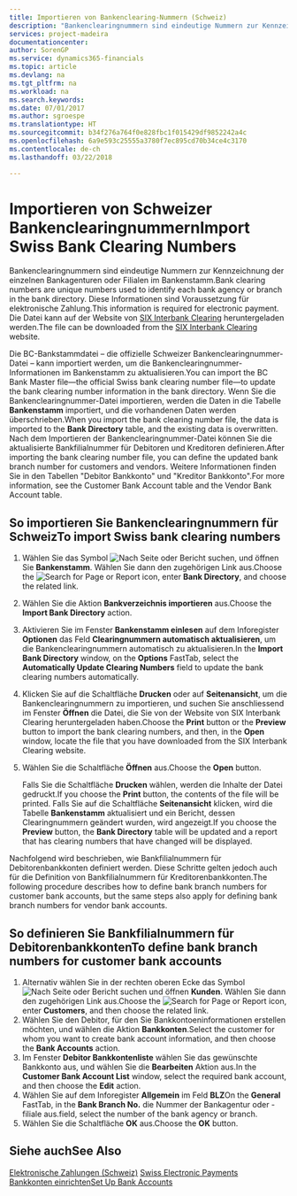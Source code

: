 ```yaml
---
title: Importieren von Bankenclearing-Nummern (Schweiz)
description: "Bankenclearingnummern sind eindeutige Nummern zur Kennzeichnung der einzelnen Bankagenturen oder Filialen im Bankenstamm. Diese Informationen sind Voraussetzung für elektronische Zahlung. Die Datei kann auf der Website von [SIX Interbank Clearing](http://go.microsoft.com/fwlink/?LinkId=145121) heruntergeladen werden."
services: project-madeira
documentationcenter: 
author: SorenGP
ms.service: dynamics365-financials
ms.topic: article
ms.devlang: na
ms.tgt_pltfrm: na
ms.workload: na
ms.search.keywords: 
ms.date: 07/01/2017
ms.author: sgroespe
ms.translationtype: HT
ms.sourcegitcommit: b34f276a764f0e828fbc1f015429df9852242a4c
ms.openlocfilehash: 6a9e593c25555a3780f7ec895cd70b34ce4c3170
ms.contentlocale: de-ch
ms.lasthandoff: 03/22/2018

---
```

# <a name="import-swiss-bank-clearing-numbers"></a><span data-ttu-id="ff090-105">Importieren von Schweizer Bankenclearingnummern</span><span class="sxs-lookup"><span data-stu-id="ff090-105">Import Swiss Bank Clearing Numbers</span></span>
<span data-ttu-id="ff090-106">Bankenclearingnummern sind eindeutige Nummern zur Kennzeichnung der einzelnen Bankagenturen oder Filialen im Bankenstamm.</span><span class="sxs-lookup"><span data-stu-id="ff090-106">Bank clearing numbers are unique numbers used to identify each bank agency or branch in the bank directory.</span></span> <span data-ttu-id="ff090-107">Diese Informationen sind Voraussetzung für elektronische Zahlung.</span><span class="sxs-lookup"><span data-stu-id="ff090-107">This information is required for electronic payment.</span></span> <span data-ttu-id="ff090-108">Die Datei kann auf der Website von [SIX Interbank Clearing](http://go.microsoft.com/fwlink/?LinkId=145121) heruntergeladen werden.</span><span class="sxs-lookup"><span data-stu-id="ff090-108">The file can be downloaded from the [SIX Interbank Clearing](http://go.microsoft.com/fwlink/?LinkId=145121) website.</span></span>  

<span data-ttu-id="ff090-109">Die BC-Bankstammdatei – die offizielle Schweizer Bankenclearingnummer-Datei – kann importiert werden, um die Bankenclearingnummer-Informationen im Bankenstamm zu aktualisieren.</span><span class="sxs-lookup"><span data-stu-id="ff090-109">You can import the BC Bank Master file—the official Swiss bank clearing number file—to update the bank clearing number information in the bank directory.</span></span> <span data-ttu-id="ff090-110">Wenn Sie die Bankenclearingnummer-Datei importieren, werden die Daten in die Tabelle **Bankenstamm** importiert, und die vorhandenen Daten werden überschrieben.</span><span class="sxs-lookup"><span data-stu-id="ff090-110">When you import the bank clearing number file, the data is imported to the **Bank Directory** table, and the existing data is overwritten.</span></span> <span data-ttu-id="ff090-111">Nach dem Importieren der Bankenclearingnummer-Datei können Sie die aktualisierte Bankfilialnummer für Debitoren und Kreditoren definieren.</span><span class="sxs-lookup"><span data-stu-id="ff090-111">After importing the bank clearing number file, you can define the updated bank branch number for customers and vendors.</span></span> <span data-ttu-id="ff090-112">Weitere Informationen finden Sie in den Tabellen "Debitor Bankkonto" und "Kreditor Bankkonto".</span><span class="sxs-lookup"><span data-stu-id="ff090-112">For more information, see the Customer Bank Account table and the Vendor Bank Account table.</span></span>  

## <a name="to-import-swiss-bank-clearing-numbers"></a><span data-ttu-id="ff090-113">So importieren Sie Bankenclearingnummern für Schweiz</span><span class="sxs-lookup"><span data-stu-id="ff090-113">To import Swiss bank clearing numbers</span></span>  

1.  <span data-ttu-id="ff090-114">Wählen Sie das Symbol ![Nach Seite oder Bericht suchen](../../media/ui-search/search_small.png "Nach Seite oder Bericht suchen"), und öffnen Sie **Bankenstamm**. Wählen Sie dann den zugehörigen Link aus.</span><span class="sxs-lookup"><span data-stu-id="ff090-114">Choose the ![Search for Page or Report](../../media/ui-search/search_small.png "Search for Page or Report icon") icon, enter **Bank Directory**, and choose the related link.</span></span>  
2.  <span data-ttu-id="ff090-115">Wählen Sie die Aktion **Bankverzeichnis importieren** aus.</span><span class="sxs-lookup"><span data-stu-id="ff090-115">Choose the **Import Bank Directory** action.</span></span>  
3.  <span data-ttu-id="ff090-116">Aktivieren Sie im Fenster **Bankenstamm einlesen** auf dem Inforegister **Optionen** das Feld **Clearingnummern automatisch aktualisieren**, um die Bankenclearingnummern automatisch zu aktualisieren.</span><span class="sxs-lookup"><span data-stu-id="ff090-116">In the **Import Bank Directory** window, on the **Options** FastTab, select the **Automatically Update Clearing Numbers** field to update the bank clearing numbers automatically.</span></span>  
4.  <span data-ttu-id="ff090-117">Klicken Sie auf die Schaltfläche **Drucken** oder auf **Seitenansicht**, um die Bankenclearingnummern zu importieren, und suchen Sie anschliessend im Fenster **Öffnen** die Datei, die Sie von der Website von SIX Interbank Clearing heruntergeladen haben.</span><span class="sxs-lookup"><span data-stu-id="ff090-117">Choose the **Print** button or the **Preview** button to import the bank clearing numbers, and then, in the **Open** window, locate the file that you have downloaded from the SIX Interbank Clearing website.</span></span>
5. <span data-ttu-id="ff090-118">Wählen Sie die Schaltfläche **Öffnen** aus.</span><span class="sxs-lookup"><span data-stu-id="ff090-118">Choose the **Open** button.</span></span>  

    <span data-ttu-id="ff090-119">Falls Sie die Schaltfläche **Drucken** wählen, werden die Inhalte der Datei gedruckt.</span><span class="sxs-lookup"><span data-stu-id="ff090-119">If you choose the **Print** button, the contents of the file will be printed.</span></span> <span data-ttu-id="ff090-120">Falls Sie auf die Schaltfläche **Seitenansicht** klicken, wird die Tabelle **Bankenstamm** aktualisiert und ein Bericht, dessen Clearingnummern geändert wurden, wird angezeigt.</span><span class="sxs-lookup"><span data-stu-id="ff090-120">If you choose the **Preview** button, the **Bank Directory** table will be updated and a report that has clearing numbers that have changed will be displayed.</span></span>  

<span data-ttu-id="ff090-121">Nachfolgend wird beschrieben, wie Bankfilialnummern für Debitorenbankkonten definiert werden. Diese Schritte gelten jedoch auch für die Definition von Bankfilialnummern für Kreditorenbankkonten.</span><span class="sxs-lookup"><span data-stu-id="ff090-121">The following procedure describes how to define bank branch numbers for customer bank accounts, but the same steps also apply for defining bank branch numbers for vendor bank accounts.</span></span>  

## <a name="to-define-bank-branch-numbers-for-customer-bank-accounts"></a><span data-ttu-id="ff090-122">So definieren Sie Bankfilialnummern für Debitorenbankkonten</span><span class="sxs-lookup"><span data-stu-id="ff090-122">To define bank branch numbers for customer bank accounts</span></span>  

1.  <span data-ttu-id="ff090-123">Alternativ wählen Sie in der rechten oberen Ecke das Symbol ![Nach Seite oder Bericht suchen](../../media/ui-search/search_small.png "Nach Seite oder Bericht suchen") und öffnen **Kunden**. Wählen Sie dann den zugehörigen Link aus.</span><span class="sxs-lookup"><span data-stu-id="ff090-123">Choose the ![Search for Page or Report](../../media/ui-search/search_small.png "Search for Page or Report icon") icon, enter **Customers**, and then choose the related link.</span></span>  
2.  <span data-ttu-id="ff090-124">Wählen Sie den Debitor, für den Sie Bankkontoeninformationen erstellen möchten, und wählen die Aktion **Bankkonten**.</span><span class="sxs-lookup"><span data-stu-id="ff090-124">Select the customer for whom you want to create bank account information, and then choose the **Bank Accounts** action.</span></span>  
3.  <span data-ttu-id="ff090-125">Im Fenster **Debitor Bankkontenliste** wählen Sie das gewünschte Bankkonto aus, und wählen Sie die **Bearbeiten** Aktion aus.</span><span class="sxs-lookup"><span data-stu-id="ff090-125">In the **Customer Bank Account List** window, select the required bank account, and then choose the **Edit** action.</span></span>  
4.  <span data-ttu-id="ff090-126">Wählen Sie auf dem Inforegister **Allgemein** im Feld **BLZ**</span><span class="sxs-lookup"><span data-stu-id="ff090-126">On the **General** FastTab, in the **Bank Branch No.**</span></span> <span data-ttu-id="ff090-127">die Nummer der Bankagentur oder -filiale aus.</span><span class="sxs-lookup"><span data-stu-id="ff090-127">field, select the number of the bank agency or branch.</span></span>  
5.  <span data-ttu-id="ff090-128">Wählen Sie die Schaltfläche **OK** aus.</span><span class="sxs-lookup"><span data-stu-id="ff090-128">Choose the **OK** button.</span></span>  

## <a name="see-also"></a><span data-ttu-id="ff090-129">Siehe auch</span><span class="sxs-lookup"><span data-stu-id="ff090-129">See Also</span></span>  
 <span data-ttu-id="ff090-130">[Elektronische Zahlungen (Schweiz)](swiss-electronic-payments.md) </span><span class="sxs-lookup"><span data-stu-id="ff090-130">[Swiss Electronic Payments](swiss-electronic-payments.md) </span></span>  
 [<span data-ttu-id="ff090-131">Bankkonten einrichten</span><span class="sxs-lookup"><span data-stu-id="ff090-131">Set Up Bank Accounts</span></span>](../../bank-how-setup-bank-accounts.md)

